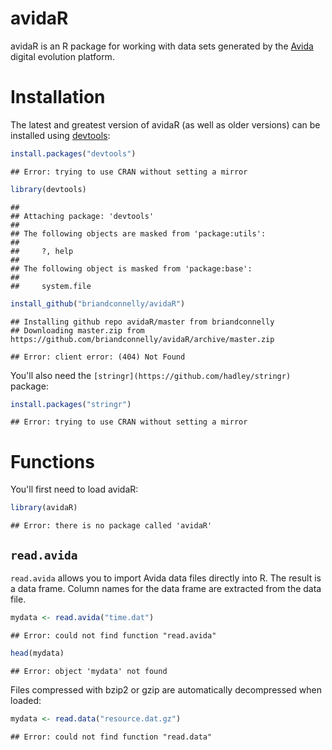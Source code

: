 # avidaR

avidaR is an R package for working with data sets generated by the
[Avida](http://avida.devosoft.org/) digital evolution platform.

# Installation

The latest and greatest version of avidaR (as well as older versions) can be
installed using
[devtools](http://cran.r-project.org/web/packages/devtools/index.html):


```r
install.packages("devtools")
```

```
## Error: trying to use CRAN without setting a mirror
```

```r
library(devtools)
```

```
## 
## Attaching package: 'devtools'
## 
## The following objects are masked from 'package:utils':
## 
##     ?, help
## 
## The following object is masked from 'package:base':
## 
##     system.file
```

```r
install_github("briandconnelly/avidaR")
```

```
## Installing github repo avidaR/master from briandconnelly
## Downloading master.zip from https://github.com/briandconnelly/avidaR/archive/master.zip
```

```
## Error: client error: (404) Not Found
```


You'll also need the `[stringr](https://github.com/hadley/stringr)` package:


```r
install.packages("stringr")
```

```
## Error: trying to use CRAN without setting a mirror
```


# Functions

You'll first need to load avidaR:


```r
library(avidaR)
```

```
## Error: there is no package called 'avidaR'
```


## `read.avida`

`read.avida` allows you to import Avida data files directly into R. The result
is a data frame. Column names for the data frame are extracted from the data
file.


```r
mydata <- read.avida("time.dat")
```

```
## Error: could not find function "read.avida"
```

```r
head(mydata)
```

```
## Error: object 'mydata' not found
```


Files compressed with bzip2 or gzip are automatically decompressed when loaded:


```r
mydata <- read.data("resource.dat.gz")
```

```
## Error: could not find function "read.data"
```

